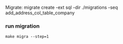 Migrate:
    migrate create -ext sql -dir ./migrations -seq add_address_col_table_company

### run migration
    make migra --step=1